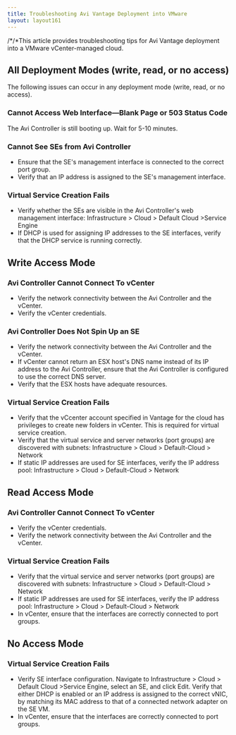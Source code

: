 ```yaml
---
title: Troubleshooting Avi Vantage Deployment into VMware
layout: layout161
---
```

/*/*This article provides troubleshooting tips for Avi Vantage deployment into a VMware vCenter-managed cloud.

## All Deployment Modes (write, read, or no access)

The following issues can occur in any deployment mode (write, read, or no access).

### Cannot Access Web Interface—Blank Page or 503 Status Code

The Avi Controller is still booting up. Wait for 5-10 minutes.

### Cannot See SEs from Avi Controller

* Ensure that the SE's management interface is connected to the correct port group. 
* Verify that an IP address is assigned to the SE's management interface.  

### Virtual Service Creation Fails

* Verify whether the SEs are visible in the Avi Controller's web management interface: Infrastructure > Cloud > Default Cloud >Service Engine 
* If DHCP is used for assigning IP addresses to the SE interfaces, verify that the DHCP service is running correctly.  

## Write Access Mode

### Avi Controller Cannot Connect To vCenter

* Verify the network connectivity between the Avi Controller and the vCenter. 
* Verify the vCenter credentials.  

### Avi Controller Does Not Spin Up an SE

* Verify the network connectivity between the Avi Controller and the vCenter. 
* If vCenter cannot return an ESX host's DNS name instead of its IP address to the Avi Controller, ensure that the Avi Controller is configured to use the correct DNS server. 
* Verify that the ESX hosts have adequate resources.  

### Virtual Service Creation Fails

* Verify that the vCcenter account specified in Vantage for the cloud has privileges to create new folders in vCenter. This is required for virtual service creation. 
* Verify that the virtual service and server networks (port groups) are discovered with subnets: Infrastructure > Cloud > Default-Cloud > Network 
* If static IP addresses are used for SE interfaces, verify the IP address pool: Infrastructure > Cloud > Default-Cloud > Network  

## Read Access Mode

### Avi Controller Cannot Connect To vCenter

* Verify the vCenter credentials. 
* Verify the network connectivity between the Avi Controller and the vCenter.  

### Virtual Service Creation Fails

* Verify that the virtual service and server networks (port groups) are discovered with subnets: Infrastructure > Cloud > Default-Cloud > Network 
* If static IP addresses are used for SE interfaces, verify the IP address pool: Infrastructure > Cloud > Default-Cloud > Network 
* In vCenter, ensure that the interfaces are correctly connected to port groups.  

## No Access Mode

### Virtual Service Creation Fails

* Verify SE interface configuration. Navigate to Infrastructure > Cloud > Default Cloud >Service Engine, select an SE, and click Edit. Verify that either DHCP is enabled or an IP address is assigned to the correct vNIC, by matching its MAC address to that of a connected network adapter on the SE VM. 
* In vCenter, ensure that the interfaces are correctly connected to port groups.  